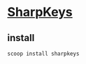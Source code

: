 # [SharpKeys](https://github.com/randyrants/sharpkeys)

## install

```sh
scoop install sharpkeys
```
